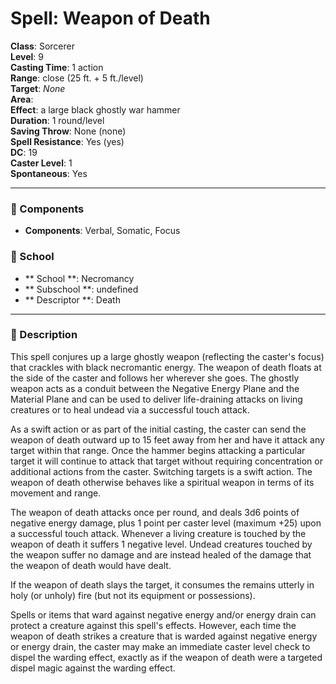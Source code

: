 
# Spell: Weapon of Death
**Class**: Sorcerer  
**Level**: 9  
**Casting Time**: 1 action  
**Range**: close (25 ft. + 5 ft./level)  
**Target**: _None_  
**Area**:   
**Effect**: a large black ghostly war hammer  
**Duration**: 1 round/level  
**Saving Throw**: None (none)  
**Spell Resistance**: Yes (yes)  
**DC**: 19  
**Caster Level**: 1  
**Spontaneous**: Yes

---

### 🔮 Components
- **Components**: Verbal, Somatic, Focus

### 🏫 School
- ** School **: Necromancy
- ** Subschool **: undefined
- ** Descriptor **: Death
---

### 📜 Description
This spell conjures up a large ghostly weapon (reflecting the caster's focus) that crackles with black necromantic energy. The weapon of death floats at the side of the caster and follows her wherever she goes. The ghostly weapon acts as a conduit between the Negative Energy Plane and the Material Plane and can be used to deliver life-draining attacks on living creatures or to heal undead via a successful touch attack. 

As a swift action or as part of the initial casting, the caster can send the weapon of death outward up to 15 feet away from her and have it attack any target within that range. Once the hammer begins attacking a particular target it will continue to attack that target without requiring concentration or additional actions from the caster. Switching targets is a swift action. The weapon of death otherwise behaves like a spiritual weapon in terms of its movement and range. 

The weapon of death attacks once per round, and deals 3d6 points of negative energy damage, plus 1 point per caster level (maximum +25) upon a successful touch attack. Whenever a living creature is touched by the weapon of death it suffers 1 negative level. Undead creatures touched by the weapon suffer no damage and are instead healed of the damage that the weapon of death would have dealt. 

If the weapon of death slays the target, it consumes the remains utterly in holy (or unholy) fire (but not its equipment or possessions). 

Spells or items that ward against negative energy and/or energy drain can protect a creature against this spell's effects. However, each time the weapon of death strikes a creature that is warded against negative energy or energy drain, the caster may make an immediate caster level check to dispel the warding effect, exactly as if the weapon of death were a targeted dispel magic against the warding effect.
